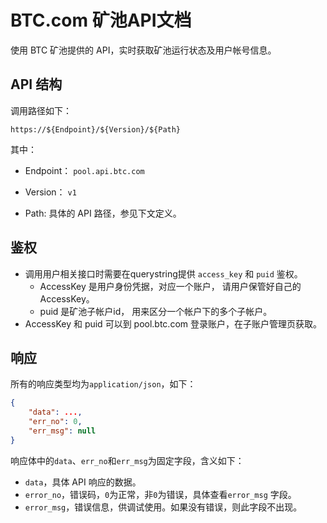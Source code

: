 # BTC.com 矿池API文档

使用 BTC 矿池提供的 API，实时获取矿池运行状态及用户帐号信息。

## API 结构

调用路径如下：

`https://${Endpoint}/${Version}/${Path}`

其中：

* Endpoint：
`pool.api.btc.com`

* Version： `v1`
* Path: 具体的 API 路径，参见下文定义。

## 鉴权

* 调用用户相关接口时需要在querystring提供 `access_key` 和 `puid` 鉴权。
    * AccessKey 是用户身份凭据，对应一个账户， 请用户保管好自己的AccessKey。
    * puid 是矿池子帐户id， 用来区分一个帐户下的多个子帐户。
* AccessKey 和 puid 可以到 pool.btc.com 登录账户，在子账户管理页获取。

## 响应

所有的响应类型均为`application/json`，如下：

``` json
{
    "data": ...,
    "err_no": 0,
    "err_msg": null 
}
```

响应体中的`data`、`err_no`和`err_msg`为固定字段，含义如下：
* `data`，具体 API 响应的数据。
* `error_no`，错误码，`0`为正常，非`0`为错误，具体查看`error_msg` 字段。
* `error_msg`，错误信息，供调试使用。如果没有错误，则此字段不出现。